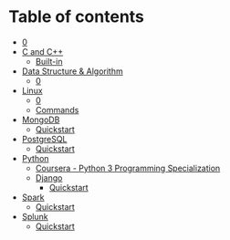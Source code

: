 # Table of contents

* [0](README.md)
* [C and C++](<README (1).md>)
  * [Built-in](c-and-c++/built-in.md)
* [Data Structure & Algorithm](data-structure-and-algorithm/README.md)
  * [0](data-structure-and-algorithm/0.md)
* [Linux](<README (1) (1).md>)
  * [0](readme/0.md)
  * [Commands](readme/0-1.md)
* [MongoDB](mongodb/README.md)
  * [Quickstart](mongodb/quickstart.md)
* [PostgreSQL](postgresql/README.md)
  * [Quickstart](postgresql/quickstart.md)
* [Python](python/README.md)
  * [Coursera - Python 3 Programming Specialization](python/coursera-python-3-programming-specialization.md)
  * [Django](python/django/README.md)
    * [Quickstart](python/django/quickstart.md)
* [Spark](spark/README.md)
  * [Quickstart](spark/quickstart.md)
* [Splunk](splunk/README.md)
  * [Quickstart](splunk/quickstart.md)
